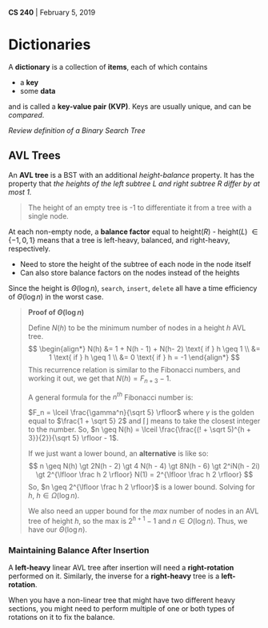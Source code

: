__CS 240__ | February 5, 2019

# Dictionaries

A **dictionary** is a collection of **items**, each of which contains

- a **key**
- some **data**

and is called a **key-value pair (KVP)**. Keys are usually unique, and can be *compared*. 

_Review definition of a Binary Search Tree_

## AVL Trees

An **AVL tree** is a BST with an additional _height-balance_ property. It has the property that _the heights of the left subtree $L$ and right subtree $R$ differ by at most 1._

> The height of an empty tree is -1 to differentiate it from a tree with a single node.

At each non-empty node, a **balance factor** equal to height($R$) - height($L$) $\in \{-1, 0, 1\}$ means that a tree is left-heavy, balanced, and right-heavy, respectively.

- Need to store the height of the subtree of each node in the node itself
- Can also store balance factors on the nodes instead of the heights

Since the height is $\Theta(\log n)$, `search`, `insert`, `delete` all have a time efficiency of $\Theta(\log n)$ in the worst case.

> **Proof of $\Theta(\log n)$**
>
> Define $N(h)$ to be the minimum number of nodes in a height $h$ AVL tree.
> $$
> \begin{align*}
> N(h) &= 1 + N(h - 1) + N(h- 2) \text{ if } h \geq 1 \\ 
> &= 1 \text{ if } h \geq 1 \\
> &= 0 \text{ if } h = -1
> \end{align*}
> $$
> This recurrence relation is similar to the Fibonacci numbers, and working it out, we get that $N(h) = F_{n + 3} - 1$.
>
> A general formula for the $n^{th}$ Fibonacci number is:
>
> $F_n = \lceil \frac{\gamma^n}{\sqrt 5} \rfloor$ where $\gamma$ is the golden equal to $\frac{1 + \sqrt 5} 2$ and $\lceil \rfloor$ means to take the closest integer to the number. So, $n \geq N(h) =  \lceil \frac{\frac{(! + \sqrt 5)^{h + 3}}{2}}{\sqrt 5} \rfloor - 1$.
>
> If we just want a lower bound, an **alternative** is like so:
> $$
> n \geq N(h) \gt 2N(h - 2) \gt 4 N(h - 4) \gt 8N(h - 6) \gt 2^iN(h - 2i) \gt 2^{\lfloor \frac h 2 \rfloor} N(1) = 2^{\lfloor \frac h 2 \rfloor}
> $$
> So, $n \geq 2^{\lfloor \frac h 2 \rfloor}$ is a lower bound. Solving for $h$, $h \in \Omega(\log n)$.
>
> We also need an upper bound for the _max_ number of nodes in an AVL tree of height $h$, so the max is $2^{h + 1} - 1$ and $n \in O(\log n)$. Thus, we have our $\Theta(\log n)$. 



### Maintaining Balance After Insertion

A **left-heavy** linear AVL tree after insertion will need a **right-rotation** performed on it. Similarly, the inverse for a **right-heavy** tree is a **left-rotation**.

When you have a non-linear tree that might have two different heavy sections, you might need to perform multiple of one or both types of rotations on it to fix the balance.